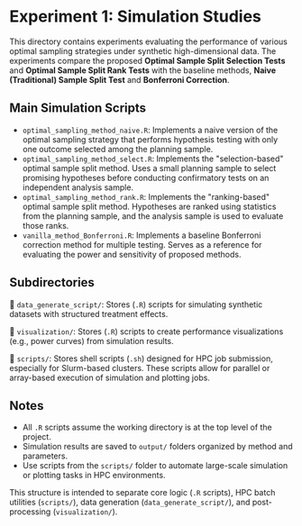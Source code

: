 # Experiment 1: Simulation Studies

This directory contains experiments evaluating the performance of various optimal sampling strategies under synthetic high-dimensional data. The experiments compare the proposed **Optimal Sample Split Selection Tests** and **Optimal Sample Split Rank Tests** with the baseline methods, **Naive (Traditional) Sample Split Test** and **Bonferroni Correction**. 


## Main Simulation Scripts
- `optimal_sampling_method_naive.R`: Implements a naive version of the optimal sampling strategy that performs hypothesis testing with only one outcome selected among the planning sample.
- `optimal_sampling_method_select.R`: Implements the "selection-based" optimal sample split method. Uses a small planning sample to select promising hypotheses before conducting confirmatory tests on an independent analysis sample.
- `optimal_sampling_method_rank.R`: Implements the "ranking-based" optimal sample split method. Hypotheses are ranked using statistics from the planning sample, and the analysis sample is used to evaluate those ranks.
- `vanilla_method_Bonferroni.R`: Implements a baseline Bonferroni correction method for multiple testing. Serves as a reference for evaluating the power and sensitivity of proposed methods.


## Subdirectories
📁 `data_generate_script/`: Stores (`.R`) scripts for simulating synthetic datasets with structured treatment effects.

📁 `visualization/`: Stores (`.R`) scripts to create performance visualizations (e.g., power curves) from simulation results.

📁 `scripts/`: Stores shell scripts (`.sh`) designed for HPC job submission, especially for Slurm-based clusters. These scripts allow for parallel or array-based execution of simulation and plotting jobs.

## Notes

- All `.R` scripts assume the working directory is at the top level of the project.
- Simulation results are saved to `output/` folders organized by method and parameters.
- Use scripts from the `scripts/` folder to automate large-scale simulation or plotting tasks in HPC environments.

This structure is intended to separate core logic (`.R` scripts), HPC batch utilities (`scripts/`), data generation (`data_generate_script/`), and post-processing (`visualization/`).
